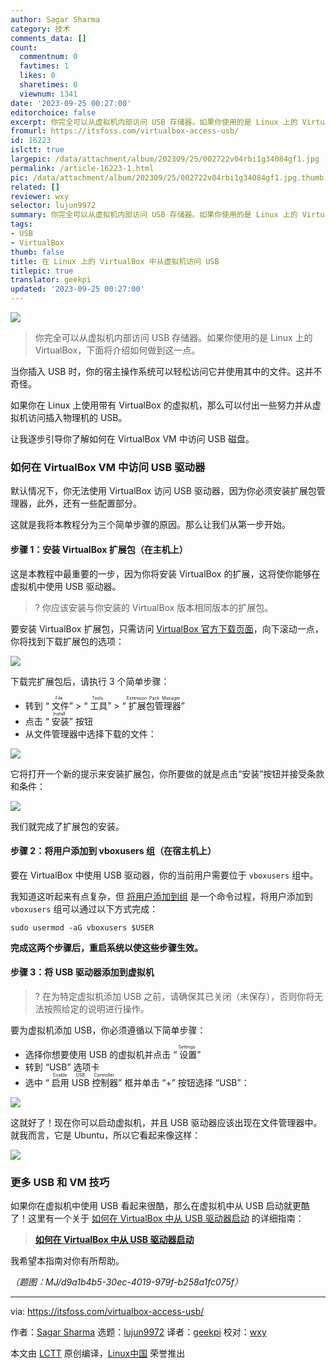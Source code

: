 ```yaml
---
author: Sagar Sharma
category: 技术
comments_data: []
count:
  commentnum: 0
  favtimes: 1
  likes: 0
  sharetimes: 0
  viewnum: 1341
date: '2023-09-25 00:27:00'
editorchoice: false
excerpt: 你完全可以从虚拟机内部访问 USB 存储器。如果你使用的是 Linux 上的 VirtualBox，下面将介绍如何做到这一点。
fromurl: https://itsfoss.com/virtualbox-access-usb/
id: 16223
islctt: true
largepic: /data/attachment/album/202309/25/002722v04rbi1g34084gf1.jpg
permalink: /article-16223-1.html
pic: /data/attachment/album/202309/25/002722v04rbi1g34084gf1.jpg.thumb.jpg
related: []
reviewer: wxy
selector: lujun9972
summary: 你完全可以从虚拟机内部访问 USB 存储器。如果你使用的是 Linux 上的 VirtualBox，下面将介绍如何做到这一点。
tags:
- USB
- VirtualBox
thumb: false
title: 在 Linux 上的 VirtualBox 中从虚拟机访问 USB
titlepic: true
translator: geekpi
updated: '2023-09-25 00:27:00'
---
```


![](/data/attachment/album/202309/25/002722v04rbi1g34084gf1.jpg)



> 
> 你完全可以从虚拟机内部访问 USB 存储器。如果你使用的是 Linux 上的 VirtualBox，下面将介绍如何做到这一点。
> 
> 
> 


当你插入 USB 时，你的宿主操作系统可以轻松访问它并使用其中的文件。这并不奇怪。


如果你在 Linux 上使用带有 VirtualBox 的虚拟机，那么可以付出一些努力并从虚拟机访问插入物理机的 USB。


让我逐步引导你了解如何在 VirtualBox VM 中访问 USB 磁盘。


### 如何在 VirtualBox VM 中访问 USB 驱动器


默认情况下，你无法使用 VirtualBox 访问 USB 驱动器，因为你必须安装扩展包管理器，此外，还有一些配置部分。


这就是我将本教程分为三个简单步骤的原因。那么让我们从第一步开始。


#### 步骤 1：安装 VirtualBox 扩展包（在主机上）


这是本教程中最重要的一步，因为你将安装 VirtualBox 的扩展，这将使你能够在虚拟机中使用 USB 驱动器。



> 
> ? 你应该安装与你安装的 VirtualBox 版本相同版本的扩展包。
> 
> 
> 


要安装 VirtualBox 扩展包，只需访问 [VirtualBox 官方下载页面](https://www.virtualbox.org/wiki/Downloads)，向下滚动一点，你将找到下载扩展包的选项：


![](/data/attachment/album/202309/25/002742hqro4rbjz0vvr0z8.png)


下载完扩展包后，请执行 3 个简单步骤：


* 转到 “<ruby> 文件 <rt>  File </rt></ruby>” > “<ruby> 工具 <rt>  Tools </rt></ruby>” > “<ruby> 扩展包管理器 <rt>  Extension Pack Manager </rt></ruby>”
* 点击 “<ruby> 安装 <rt>  Install </rt></ruby>” 按钮
* 从文件管理器中选择下载的文件：


![](/data/attachment/album/202309/25/002743tolba6zq977e6w7g.png)


它将打开一个新的提示来安装扩展包，你所要做的就是点击“安装”按钮并接受条款和条件：


![](/data/attachment/album/202309/25/002744w3npgcf9ag2i3fau.png)


我们就完成了扩展包的安装。


#### 步骤 2：将用户添加到 vboxusers 组（在宿主机上）


要在 VirtualBox 中使用 USB 驱动器，你的当前用户需要位于 `vboxusers` 组中。


我知道这听起来有点复杂，但 [将用户添加到组](https://learnubuntu.com/add-user-group/) 是一个命令过程，将用户添加到 `vboxusers` 组可以通过以下方式完成：



```
sudo usermod -aG vboxusers $USER

```

**完成这两个步骤后，重启系统以使这些步骤生效。**


#### 步骤 3：将 USB 驱动器添加到虚拟机



> 
> ? 在为特定虚拟机添加 USB 之前，请确保其已关闭（未保存），否则你将无法按照给定的说明进行操作。
> 
> 
> 


要为虚拟机添加 USB，你必须遵循以下简单步骤：


* 选择你想要使用 USB 的虚拟机并点击 “<ruby> 设置 <rt>  Settings </rt></ruby>”
* 转到 “USB” 选项卡
* 选中 “<ruby> 启用 USB 控制器 <rt>  Enable USB Controller </rt></ruby>” 框并单击 “+” 按钮选择 “USB”：


![](/data/attachment/album/202309/25/002744pyri44afzafxfhy6.png)


这就好了！现在你可以启动虚拟机，并且 USB 驱动器应该出现在文件管理器中。就我而言，它是 Ubuntu，所以它看起来像这样：


![](/data/attachment/album/202309/25/002745bfgkfokfyqxyfodd.png)


### 更多 USB 和 VM 技巧


如果你在虚拟机中使用 USB 看起来很酷，那么在虚拟机中从 USB 启动就更酷了！这里有一个关于 [如何在 VirtualBox 中从 USB 驱动器启动](https://itsfoss.com/virtualbox-boot-from-usb/) 的详细指南：



> 
> **[如何在 VirtualBox 中从 USB 驱动器启动](https://itsfoss.com/virtualbox-boot-from-usb/)**
> 
> 
> 


我希望本指南对你有所帮助。


*（题图：MJ/d9a1b4b5-30ec-4019-979f-b258a1fc075f）*




---


via: <https://itsfoss.com/virtualbox-access-usb/>


作者：[Sagar Sharma](https://itsfoss.com/author/sagar/) 选题：[lujun9972](https://github.com/lujun9972) 译者：[geekpi](https://github.com/geekpi) 校对：[wxy](https://github.com/wxy)


本文由 [LCTT](https://github.com/LCTT/TranslateProject) 原创编译，[Linux中国](https://linux.cn/) 荣誉推出